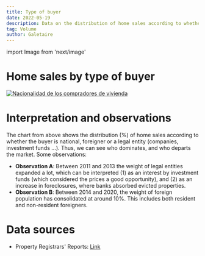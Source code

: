 ```yaml
---
title: Type of buyer
date: 2022-05-19
description: Data on the distribution of home sales according to whether the buyer is an individual (national or foreign) or a legal entity.
tag: Volume
author: Galetaire
---
```


import Image from 'next/image'

# Home sales by type of buyer

[![Nacionalidad de los compradores de vivienda](/images/tipuspersona.png)](/images/tipuspersona.png)

# Interpretation and observations

The chart from above shows the distribution (%) of home sales according to whether the buyer is national, foreigner or a legal entity (companies, investment funds ...). Thus, we can see who dominates, and who departs the market. Some observations:

- **Observation A**: Between 2011 and 2013 the weight of legal entities expanded a lot, which can be interpreted (1) as an interest by investment funds (which considered the prices a good opportunity), and (2) as an increase in foreclosures, where banks absorbed evicted properties.
- **Observation B**: Between 2014 and 2020, the weight of foreign population has consolidated at around 10%. This includes both resident and non-resident foreigners.

# Data sources

- Property Registrars' Reports: [Link](https://www.registradores.org/actualidad/portal-estadistico-registral/estadisticas-de-propiedad)
